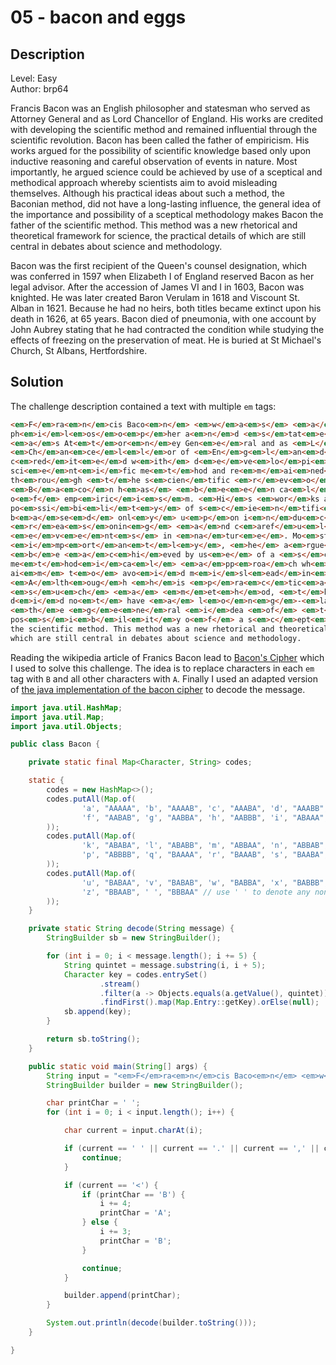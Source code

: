 # 05 - bacon and eggs

## Description

Level: Easy<br/>
Author: brp64

Francis Bacon was an English philosopher and statesman who served as Attorney General and as Lord Chancellor of England.
His works are credited with developing the scientific method and remained influential through the scientific revolution.
Bacon has been called the father of empiricism. His works argued for the possibility of scientific knowledge based only
upon inductive reasoning and careful observation of events in nature. Most importantly, he argued science could be
achieved by use of a sceptical and methodical approach whereby scientists aim to avoid misleading themselves. Although
his practical ideas about such a method, the Baconian method, did not have a long-lasting influence, the general idea of
the importance and possibility of a sceptical methodology makes Bacon the father of the scientific method. This method
was a new rhetorical and theoretical framework for science, the practical details of which are still central in debates
about science and methodology.

Bacon was the first recipient of the Queen's counsel designation, which was conferred in 1597 when Elizabeth I of
England reserved Bacon as her legal advisor. After the accession of James VI and I in 1603, Bacon was knighted. He was
later created Baron Verulam in 1618 and Viscount St. Alban in 1621. Because he had no heirs, both titles became extinct
upon his death in 1626, at 65 years. Bacon died of pneumonia, with one account by John Aubrey stating that he had
contracted the condition while studying the effects of freezing on the preservation of meat. He is buried at St
Michael's Church, St Albans, Hertfordshire.

## Solution

The challenge description contained a text with multiple `em` tags:
```html
<em>F</em>ra<em>n</em>cis Baco<em>n</em> <em>w</em>a<em>s</em> <em>a</em>n E<em>ng</em>lish
ph<em>i</em>l<em>os</em>o<em>p</em>her a<em>n</em>d <em>s</em>tat<em>e</em>sm<em>a</em>n w<em>h</em>o se<em>rve</em>d
<em>a</em>s At<em>t</em>or<em>n</em>ey Gen<em>e</em>ral and as <em>L</em>or<em>d</em>
<em>Ch</em>an<em>ce</em>l<em>l</em>or of <em>En</em>g<em>l</em>an<em>d</em>. Hi<em>s</em> <em>w</em>orks ar<em>e</em>
c<em>red</em>it<em>e</em>d w<em>ith</em> d<em>e</em>ve<em>lo</em>pi<em>ng</em> <em>t</em>h<em>e</em>
sci<em>e</em>nt<em>i</em>fic me<em>t</em>hod and re<em>m</em>ai<em>ned</em> in<em>fl</em>u<em>en</em>ti<em>al</em>
th<em>rou</em>gh <em>t</em>he s<em>cien</em>tific <em>r</em>ev<em>o</em>l<em>u</em>ti<em>o</em>n.
<em>B</em>a<em>co</em>n h<em>as</em> <em>b</em>e<em>e</em>n ca<em>l</em>led <em>th</em>e <em>f</em>ath<em>e</em>r
o<em>f</em> emp<em>iric</em>i<em>s</em>m. <em>Hi</em>s <em>wor</em>ks ar<em>g</em>ued for th<em>e</em>
po<em>ssi</em>bi<em>li</em>t<em>y</em> of s<em>c</em>ie<em>n</em>tifi<em>c</em> <em>kno</em>wl<em>edg</em>e
b<em>a</em>se<em>d</em> onl<em>y</em> u<em>p</em>on i<em>n</em>du<em>c</em>t<em>i</em>ve
<em>r</em>ea<em>s</em>onin<em>g</em> <em>a</em>nd c<em>aref</em>u<em>l</em> o<em>bs</em>er<em>v</em>ation o<em>f</em>
<em>e</em>v<em>e</em>nt<em>s</em> in <em>na</em>tur<em>e</em>. Mo<em>st</em>
<em>i</em>mp<em>ort</em>an<em>t</em>l<em>y</em>, <em>he</em> a<em>rgue</em>d sc<em>i</em>en<em>c</em>e co<em>uld</em>
<em>b</em>e <em>a</em>c<em>hi</em>eved by us<em>e</em> of a <em>s</em>ce<em>p</em>t<em>ical</em> a<em>nd</em>
me<em>t</em>hod<em>i</em>ca<em>l</em> <em>a</em>pp<em>roa</em>ch wh<em>er</em>eby <em>s</em>cientist<em>s</em>
ai<em>m</em> t<em>o</em> avo<em>i</em>d m<em>i</em>sl<em>ead</em>in<em>g</em> themsel<em>ve</em>s.
<em>A</em>lth<em>oug</em>h <em>h</em>is <em>p</em>ra<em>c</em>tic<em>a</em>l i<em>d</em>e<em>a</em>s ab<em>out</em>
<em>s</em>u<em>ch</em> <em>a</em> <em>m</em>et<em>h</em>od, <em>t</em>he B<em>a</em>con<em>i</em>an meth<em>o</em>d,
d<em>i</em>d no<em>t</em> have <em>a</em> l<em>o</em>n<em>g</em>-<em>la</em>s<em>t</em>ing <em>i</em>nfluen<em>c</em>e,
<em>th</em>e <em>g</em>e<em>ne</em>ral <em>i</em>dea <em>of</em> <em>t</em>he imp<em>o</em>rta<em>n</em>ce and
pos<em>s</em>i<em>b</em>il<em>it</em>y o<em>f</em> a s<em>c</em>ept<em>i</em>cal methodology makes Bacon the father of
the scientific method. This method was a new rhetorical and theoretical framework for science, the practical details of
which are still central in debates about science and methodology.
```

Reading the wikipedia article of Franics Bacon lead to [Bacon's Cipher](https://en.wikipedia.org/wiki/Bacon's_cipher)
which I used to solve this challenge. The idea is to replace characters in each `em` tag with `B` and all other
characters with `A`. Finally I used an adapted version of [the java implementation of the bacon
cipher](https://rosettacode.org/wiki/Bacon_cipher#Java) to decode the message.

```java
import java.util.HashMap;
import java.util.Map;
import java.util.Objects;

public class Bacon {

    private static final Map<Character, String> codes;

    static {
        codes = new HashMap<>();
        codes.putAll(Map.of(
                'a', "AAAAA", 'b', "AAAAB", 'c', "AAABA", 'd', "AAABB", 'e', "AABAA",
                'f', "AABAB", 'g', "AABBA", 'h', "AABBB", 'i', "ABAAA", 'j', "ABAAB"
        ));
        codes.putAll(Map.of(
                'k', "ABABA", 'l', "ABABB", 'm', "ABBAA", 'n', "ABBAB", 'o', "ABBBA",
                'p', "ABBBB", 'q', "BAAAA", 'r', "BAAAB", 's', "BAABA", 't', "BAABB"
        ));
        codes.putAll(Map.of(
                'u', "BABAA", 'v', "BABAB", 'w', "BABBA", 'x', "BABBB", 'y', "BBAAA",
                'z', "BBAAB", ' ', "BBBAA" // use ' ' to denote any non-letter
        ));
    }

    private static String decode(String message) {
        StringBuilder sb = new StringBuilder();

        for (int i = 0; i < message.length(); i += 5) {
            String quintet = message.substring(i, i + 5);
            Character key = codes.entrySet()
                    .stream()
                    .filter(a -> Objects.equals(a.getValue(), quintet))
                    .findFirst().map(Map.Entry::getKey).orElse(null);
            sb.append(key);
        }

        return sb.toString();
    }

    public static void main(String[] args) {
        String input = "<em>F</em>ra<em>n</em>cis Baco<em>n</em> <em>w</em>a<em>s</em> <em>a</em>n E<em>ng</em>lishph<em>i</em>l<em>os</em>o<em>p</em>her a<em>n</em>d <em>s</em>tat<em>e</em>sm<em>a</em>n w<em>h</em>o se<em>rve</em>d<em>a</em>s At<em>t</em>or<em>n</em>ey Gen<em>e</em>ral and as <em>L</em>or<em>d</em><em>Ch</em>an<em>ce</em>l<em>l</em>or of <em>En</em>g<em>l</em>an<em>d</em>. Hi<em>s</em> <em>w</em>orks ar<em>e</em>c<em>red</em>it<em>e</em>d w<em>ith</em> d<em>e</em>ve<em>lo</em>pi<em>ng</em> <em>t</em>h<em>e</em>sci<em>e</em>nt<em>i</em>fic me<em>t</em>hod and re<em>m</em>ai<em>ned</em> in<em>fl</em>u<em>en</em>ti<em>al</em>th<em>rou</em>gh <em>t</em>he s<em>cien</em>tific <em>r</em>ev<em>o</em>l<em>u</em>ti<em>o</em>n.<em>B</em>a<em>co</em>n h<em>as</em> <em>b</em>e<em>e</em>n ca<em>l</em>led <em>th</em>e <em>f</em>ath<em>e</em>ro<em>f</em> emp<em>iric</em>i<em>s</em>m. <em>Hi</em>s <em>wor</em>ks ar<em>g</em>ued for th<em>e</em>po<em>ssi</em>bi<em>li</em>t<em>y</em> of s<em>c</em>ie<em>n</em>tifi<em>c</em> <em>kno</em>wl<em>edg</em>eb<em>a</em>se<em>d</em> onl<em>y</em> u<em>p</em>on i<em>n</em>du<em>c</em>t<em>i</em>ve<em>r</em>ea<em>s</em>onin<em>g</em> <em>a</em>nd c<em>aref</em>u<em>l</em> o<em>bs</em>er<em>v</em>ation o<em>f</em><em>e</em>v<em>e</em>nt<em>s</em> in <em>na</em>tur<em>e</em>. Mo<em>st</em><em>i</em>mp<em>ort</em>an<em>t</em>l<em>y</em>, <em>he</em> a<em>rgue</em>d sc<em>i</em>en<em>c</em>e co<em>uld</em><em>b</em>e <em>a</em>c<em>hi</em>eved by us<em>e</em> of a <em>s</em>ce<em>p</em>t<em>ical</em> a<em>nd</em>me<em>t</em>hod<em>i</em>ca<em>l</em> <em>a</em>pp<em>roa</em>ch wh<em>er</em>eby <em>s</em>cientist<em>s</em>ai<em>m</em> t<em>o</em> avo<em>i</em>d m<em>i</em>sl<em>ead</em>in<em>g</em> themsel<em>ve</em>s.<em>A</em>lth<em>oug</em>h <em>h</em>is <em>p</em>ra<em>c</em>tic<em>a</em>l i<em>d</em>e<em>a</em>s ab<em>out</em><em>s</em>u<em>ch</em> <em>a</em> <em>m</em>et<em>h</em>od, <em>t</em>he B<em>a</em>con<em>i</em>an meth<em>o</em>d,d<em>i</em>d no<em>t</em> have <em>a</em> l<em>o</em>n<em>g</em>-<em>la</em>s<em>t</em>ing <em>i</em>nfluen<em>c</em>e,<em>th</em>e <em>g</em>e<em>ne</em>ral <em>i</em>dea <em>of</em> <em>t</em>he imp<em>o</em>rta<em>n</em>ce andpos<em>s</em>i<em>b</em>il<em>it</em>y o<em>f</em> a s<em>c</em>ept<em>i</em>cal methodology makes Bacon the father ofthe scientific method. This method was a new rhetorical and theoretical framework for science, the practical details ofwhich are still central in debates about science and methodology.";
        StringBuilder builder = new StringBuilder();

        char printChar = ' ';
        for (int i = 0; i < input.length(); i++) {

            char current = input.charAt(i);

            if (current == ' ' || current == '.' || current == ',' || current == '-') {
                continue;
            }

            if (current == '<') {
                if (printChar == 'B') {
                    i += 4;
                    printChar = 'A';
                } else {
                    i += 3;
                    printChar = 'B';
                }

                continue;
            }

            builder.append(printChar);
        }

        System.out.println(decode(builder.toString()));
    }

}
```
